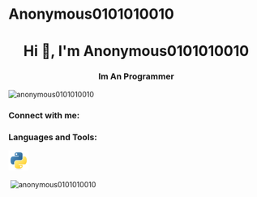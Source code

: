 # Anonymous0101010010
<h1 align="center">Hi 👋, I'm Anonymous0101010010</h1>
<h3 align="center">Im An Programmer</h3>

<p align="left"> <img src="https://komarev.com/ghpvc/?username=anonymous0101010010&label=Profile%20views&color=0e75b6&style=flat" alt="anonymous0101010010" /> </p>

<h3 align="left">Connect with me:</h3>
<p align="left">
</p>

<h3 align="left">Languages and Tools:</h3>
<p align="left"> <a href="https://www.python.org" target="_blank" rel="noreferrer"> <img src="https://raw.githubusercontent.com/devicons/devicon/master/icons/python/python-original.svg" alt="python" width="40" height="40"/> </a> </p>

<p>&nbsp;<img align="center" src="https://github-readme-stats.vercel.app/api?username=anonymous0101010010&show_icons=true&locale=en" alt="anonymous0101010010" /></p>
